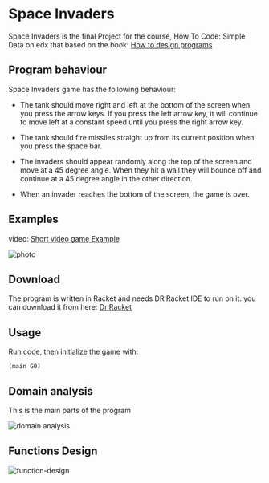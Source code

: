 # Space Invaders

Space Invaders is the final Project for the course, How To Code: Simple Data on edx that based on the book: [How to design programs](https://htdp.org/2003-09-26/)

## Program behaviour

Space Invaders game has the following behaviour:

- The tank should move right and left at the bottom of the screen when you press the arrow keys. If you press the left arrow key, it will continue to move left at a constant speed until you press the right arrow key.

- The tank should fire missiles straight up from its current position when you press the space bar.

- The invaders should appear randomly along the top of the screen and move at a 45 degree angle. When they hit a wall they will bounce off and continue at a 45 degree angle in the other direction.

- When an invader reaches the bottom of the screen, the game is over. 

## Examples

video: [Short video game Example](https://drive.google.com/file/d/1rGr-ip55IjJ2TNoX1_9468GTLAyJYNfj/view?usp=sharing)

![photo](https://github.com/ahmeducf10/Space-Invaders/blob/main/Space_Invaders_Example.png)

## Download

The program is written in Racket and needs DR Racket IDE to run on it.
you can download it from here: [Dr Racket](https://download.racket-lang.org/)


## Usage
Run code, then initialize the game with:

```racket
(main G0)
```

## Domain analysis
This is the main parts of the program

![domain analysis](https://github.com/ahmeducf10/Space-Invaders/blob/main/domain%20analysis.jpg)

## Functions Design

![function-design](https://github.com/ahmeducf10/Space-Invaders/blob/main/functions-design.jpg)



